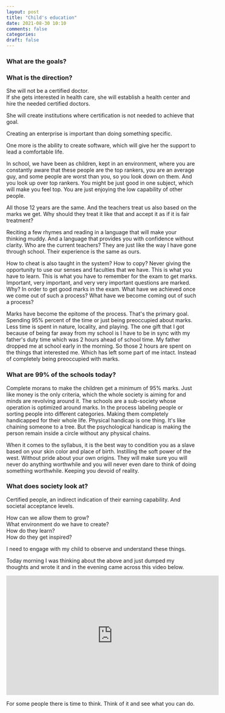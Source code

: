 ```yaml
---
layout: post
title: "Child's education"
date: 2021-08-30 10:10
comments: false
categories:
draft: false
---
```


### What are the goals?
### What is the direction?

She will not be a certified doctor.  
If she gets interested in health care, she will establish a health center and hire the needed certified doctors.  

She will create institutions where certification is not needed to achieve that goal.  

Creating an enterprise is important than doing something specific.  

One more is the ability to create software, which will give her the support to lead a comfortable life.  

In school, we have been as children, kept in an environment, where you are constantly aware that these people are the top rankers, you are an average guy, and some people are worst than you, so you look down on them. And you look up over top rankers. You might be just good in one subject, which will make you feel top. You are just enjoying the low capability of other people.  

All those 12 years are the same. And the teachers treat us also based on the marks we get. Why should they treat it like that and accept it as if it is fair treatment?  

Reciting a few rhymes and reading in a language that will make your thinking muddy. And a language that provides you with confidence without clarity. Who are the current teachers? They are just like the way I have gone through school. Their experience is the same as ours.   

How to cheat is also taught in the system? How to copy? Never giving the opportunity to use our senses and faculties that we have. This is what you have to learn. This is what you have to remember for the exam to get marks. Important, very important, and very very important questions are marked. Why? In order to get good marks in the exam. What have we achieved once we come out of such a process? What have we become coming out of such a process?  

Marks have become the epitome of the process. That's the primary goal. Spending 95% percent of the time or just being preoccupied about marks. Less time is spent in nature, locality, and playing. The one gift that I got because of being far away from my school is I have to be in sync with my father's duty time which was 2 hours ahead of school time. My father dropped me at school early in the morning. So those 2 hours are spent on the things that interested me. Which has left some part of me intact. Instead of completely being preoccupied with marks.  

### What are 99% of the schools today?
Complete morans to make the children get a minimum of 95% marks. Just like money is the only criteria, which the whole society is aiming for and minds are revolving around it. The schools are a sub-society whose operation is optimized around marks. In the process labeling people or sorting people into different categories. Making them completely handicapped for their whole life. Physical handicap is one thing. It's like chaining someone to a tree. But the psychological handicap is making the person remain inside a circle without any physical chains.  

When it comes to the syllabus, it is the best way to condition you as a slave based on your skin color and place of birth. Instilling the soft power of the west. Without pride about your own origins. They will make sure you will never do anything worthwhile and you will never even dare to think of doing something worthwhile. Keeping you devoid of reality.  


### What does society look at?
Certified people, an indirect indication of their earning capability. And societal acceptance levels.   
  
How can we allow them to grow?  
What environment do we have to create?  
How do they learn?  
How do they get inspired?  
  
I need to engage with my child to observe and understand these things.  


Today morning I was thinking about the above and just dumped my thoughts and wrote it and in the evening came across this video below.  

<iframe width="560" height="315" src="https://www.youtube-nocookie.com/embed/RpNkyTtmC6o" title="YouTube video player" frameborder="0" allow="accelerometer; autoplay; clipboard-write; encrypted-media; gyroscope; picture-in-picture" allowfullscreen></iframe>
  
For some people there is time to think. Think of it and see what you can do.   
